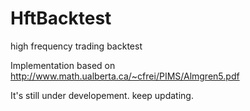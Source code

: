 # HftBacktest
high frequency trading backtest

Implementation based on http://www.math.ualberta.ca/~cfrei/PIMS/Almgren5.pdf  

It's still under developement. keep updating.
